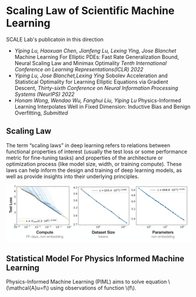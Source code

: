 # Scaling Law of Scientific Machine Learning


SCALE Lab's publicatoin in this direction
- *Yiping Lu, Haoxuan Chen, Jianfeng Lu, Lexing Ying, Jose Blanchet* Machine Learning For Elliptic PDEs: Fast Rate Generalization Bound, Neural Scaling Law and Minimax Optimality *Tenth International Conference on Learning Representations(ICLR) 2022*
- *Yiping Lu, Jose Blanchet,Lexing Ying* Sobolev Acceleration and Statistical Optimality for Learning Elliptic Equations via Gradient Descent, *Thirty-sixth Conference on Neural Information Processing Systems (NeurIPS) 2022*
- *Honam Wong, Wendao Wu, Fanghui Liu, Yiping Lu*  	Physics-Informed Learning Interpolates Well in Fixed Dimension: Inductive Bias and Benign Overfitting, *Submitted*

## Scaling Law

The term “scaling laws” in deep learning refers to relations between functional properties of interest (usually the test loss or some performance metric for fine-tuning tasks) and properties of the architecture or optimization process (like model size, width, or training compute). These laws can help inform the design and training of deep learning models, as well as provide insights into their underlying principles.

![Research](./sclaing.png)

## Statistical Model For Physics Informed Machine Learning

Physics-Informed Machine Learning (PIML) aims to solve equation \\(\mathcal{A}u=f\\) using observations of function \\(f\\).

